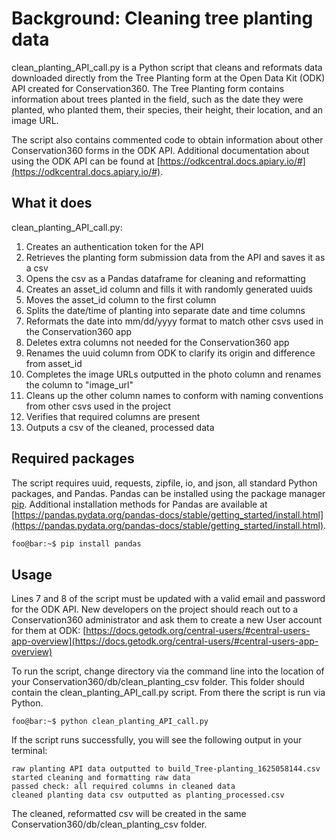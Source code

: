 
# Background: Cleaning tree planting data

clean_planting_API_call.py is a Python script that cleans and reformats data downloaded directly from the Tree Planting form at the Open Data Kit (ODK) API created for Conservation360. The Tree Planting form contains information about trees planted in the field, such as the date they were planted, who planted them, their species, their height, their location, and an image URL.

The script also contains commented code to obtain information about other Conservation360 forms in the ODK API. Additional documentation about using the ODK API can be found at [https://odkcentral.docs.apiary.io/#](https://odkcentral.docs.apiary.io/#).

## What it does

clean_planting_API_call.py:
1) Creates an authentication token for the API
2) Retrieves the planting form submission data from the API and saves it as a csv 
3) Opens the csv as a Pandas dataframe for cleaning and reformatting
4) Creates an asset_id column and fills it with randomly generated uuids
5) Moves the asset_id column to the first column 
6) Splits the date/time of planting into separate date and time columns
7) Reformats the date into mm/dd/yyyy format to match other csvs used in the Conservation360 app 
8) Deletes extra columns not needed for the Conservation360 app
9) Renames the uuid column from ODK to clarify its origin and difference from asset_id
10) Completes the image URLs outputted in the photo column and renames the column to "image_url"
11) Cleans up the other column names to conform with naming conventions from other csvs used in the project
12) Verifies that required columns are present
13) Outputs a csv of the cleaned, processed data

## Required packages

The script requires uuid, requests, zipfile, io, and json, all standard Python packages, and Pandas. Pandas can be installed using the package manager [pip](https://pip.pypa.io/en/stable/). Additional installation methods for Pandas are available at [https://pandas.pydata.org/pandas-docs/stable/getting_started/install.html](https://pandas.pydata.org/pandas-docs/stable/getting_started/install.html).

```bash
foo@bar:~$ pip install pandas
```

## Usage

Lines 7 and 8 of the script must be updated with a valid email and password for the ODK API. New developers on the project should reach out to a Conservation360 administrator and ask them to create a new User account for them at ODK: [https://docs.getodk.org/central-users/#central-users-app-overview](https://docs.getodk.org/central-users/#central-users-app-overview)

To run the script, change directory via the command line into the location of your Conservation360/db/clean_planting_csv folder. This folder should contain the clean_planting_API_call.py script. From there the script is run via Python.

```console
foo@bar:~$ python clean_planting_API_call.py
```
If the script runs successfully, you will see the following output in your terminal:

```console
raw planting API data outputted to build_Tree-planting_1625058144.csv
started cleaning and formatting raw data
passed check: all required columns in cleaned data
cleaned planting data csv outputted as planting_processed.csv
```

The cleaned, reformatted csv will be created in the same Conservation360/db/clean_planting_csv folder.